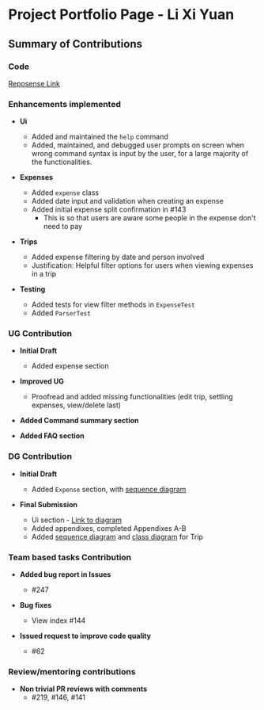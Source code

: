 # Project Portfolio Page - Li Xi Yuan

## Summary of Contributions

### Code
[Reposense Link](https://nus-cs2113-ay2122s1.github.io/tp-dashboard/?search=lixiyuan416&sort=groupTitle&sortWithin=title&since=2021-09-25&timeframe=commit&mergegroup=&groupSelect=groupByRepos&breakdown=false)

### Enhancements implemented
- **Ui**
    - Added and maintained the `help` command
    - Added, maintained, and debugged user prompts on screen when wrong command syntax is input by the user, for a large majority of the functionalities.
    
- **Expenses**
    - Added `expense` class
    - Added date input and validation when creating an expense
    - Added initial expense split confirmation in #143
        - This is so that users are aware some people in the expense don't need to pay
    
- **Trips**
    - Added expense filtering by date and person involved
    - Justification: Helpful filter options for users when viewing expenses in a trip
    
- **Testing**
    - Added tests for view filter methods in `ExpenseTest`
    - Added `ParserTest`

### UG Contribution
- **Initial Draft**
  - Added expense section
- **Improved UG**
    - Proofread and added missing functionalities (edit trip, settling expenses, view/delete last)
- **Added Command summary section**

- **Added FAQ section**

### DG Contribution
- **Initial Draft**
  - Added `Expense` section, with [sequence diagram](../images/Expense%20Sequence%20Diagram.jpeg)
  
- **Final Submission**
  - Ui section - [Link to diagram](../images/HelpCommandStates.png)
  - Added appendixes, completed Appendixes A-B
  - Added [sequence diagram](../images/tripSeq.png) and [class diagram](../images/TripClassDiagramMod.png) for Trip

### Team based tasks Contribution
- **Added bug report in Issues**
    - #247
    
- **Bug fixes**
    - View index #144
    
- **Issued request to improve code quality**
    - #62
    

### Review/mentoring contributions
- **Non trivial PR reviews with comments**
    - #219, #146, #141
